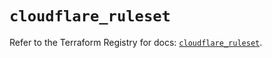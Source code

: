 # `cloudflare_ruleset`

Refer to the Terraform Registry for docs: [`cloudflare_ruleset`](https://registry.terraform.io/providers/cloudflare/cloudflare/4.44.0/docs/resources/ruleset).
